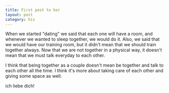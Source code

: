 ```yaml
---
title: First post to her
layout: post
category: his
---
```


When we started "dating" we said that each one will have a room, and whenever we wanted to sleep together, we would do it.
Also, we said that we would have our training room, but it didn't mean that we should train together always.
Now that we are not together in a physical way, it doesn't mean that we must talk everyday to each other.

I think that being together as a couple doesn't mean be together and talk to each other all the time.
I think it's more about taking care of each other and giving some space as well. 

ich liebe dich! 
